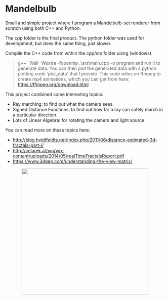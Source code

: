 # Mandelbulb

Small and simple project where I program a Mandelbulb-set renderer from scratch using both C++ and Python.

The cpp folder is the final product. The python folder was used for development, but does the same thing, just slower.

Compile the C++ code from within the cpp/srs folder uisng (windows): 
> g++ -Wall -Wextra -fopenmp .\srs\main.cpp -o program
and run it to generate data. You can then plot the generated data with a python plotting code 'plot_data' that I provide. This code relies on ffmpeg to create mp4 animations, which you can get from here: https://ffmpeg.org/download.html

This project combined some interesting topics:
- Ray marching: to find out what the camera sees.
- Signed Distance Functions: to find out how far a ray can safely march in a particular direction.
- Lots of Linear Algebra: for rotating the camera and light source.

You can read more on these topics here:
- http://blog.hvidtfeldts.net/index.php/2011/06/distance-estimated-3d-fractals-part-i/
- http://celarek.at/wp/wp-content/uploads/2014/05/realTimeFractalsReport.pdf
- https://www.3dgep.com/understanding-the-view-matrix/

<p align="center">
  <img src=./cpp/mandelbulb.gif width="400" height="400">
</p>
